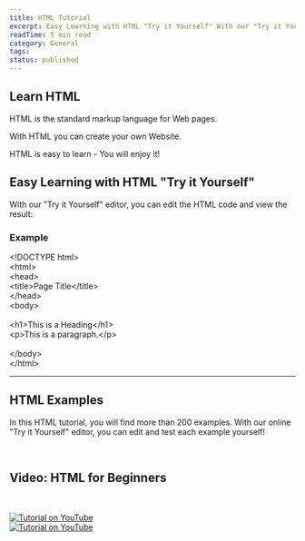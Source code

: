 ```yaml
---
title: HTML Tutorial
excerpt: Easy Learning with HTML "Try it Yourself" With our "Try it Yourself" editor, you can edit the HTML code and view the result:
readTime: 5 min read
category: General
tags: 
status: published
---
```


<h2>Learn HTML</h2>
<p>HTML is the standard markup language for Web pages.</p>
<p>With HTML you can create your own Website.</p>
<p>HTML is easy to learn - You will enjoy it!</p>
<h2>Easy Learning with HTML "Try it Yourself"</h2>
<p>With our "Try it Yourself" editor, you can edit the HTML code and view the result:</p>
<div class="w3-example">
<h3>Example</h3>
<div class="w3-code notranslate htmlHigh"><span class="doctypecolor">&lt;!DOCTYPE html&gt;</span><br><span class="tagnamecolor"><span class="tagcolor">&lt;</span>html<span class="tagcolor">&gt;</span></span><br><span class="tagnamecolor"><span class="tagcolor">&lt;</span>head<span class="tagcolor">&gt;</span></span><br><span class="tagnamecolor"><span class="tagcolor">&lt;</span>title<span class="tagcolor">&gt;</span></span>Page Title<span class="tagnamecolor"><span class="tagcolor">&lt;</span>/title<span class="tagcolor">&gt;</span></span><br><span class="tagnamecolor"><span class="tagcolor">&lt;</span>/head<span class="tagcolor">&gt;</span></span><br><span class="tagnamecolor"><span class="tagcolor">&lt;</span>body<span class="tagcolor">&gt;</span></span><br><br><span class="tagnamecolor"><span class="tagcolor">&lt;</span>h1<span class="tagcolor">&gt;</span></span>This is a Heading<span class="tagnamecolor"><span class="tagcolor">&lt;</span>/h1<span class="tagcolor">&gt;</span></span><br><span class="tagnamecolor"><span class="tagcolor">&lt;</span>p<span class="tagcolor">&gt;</span></span>This is a paragraph.<span class="tagnamecolor"><span class="tagcolor">&lt;</span>/p<span class="tagcolor">&gt;</span></span><br><br><span class="tagnamecolor"><span class="tagcolor">&lt;</span>/body<span class="tagcolor">&gt;</span></span><br><span class="tagnamecolor"><span class="tagcolor">&lt;</span>/html<span class="tagcolor">&gt;</span></span></div>
</div>
<hr>
<h2>HTML Examples</h2>
<p>In this HTML tutorial, you will find more than 200 examples. With our online "Try it Yourself" editor, you can edit and test each example yourself!</p>
<p>&nbsp;</p>
<h2>Video: HTML for Beginners</h2>
<p>&nbsp;</p>
<div id="yt_container">
<div><a class="ga-featured ga-youtube" href="https://youtu.be/BzYMFd-lQL4" target="blank_"><picture><source srcset="images/yt_logo_rgb_dark.webp" type="image/webp"><img src="https://www.w3schools.com/html/images/yt_logo_rgb_dark.png" alt="Tutorial on YouTube" loading="lazy"></picture></a></div>
<a class="ga-featured ga-youtube" href="https://youtu.be/BzYMFd-lQL4" target="blank_"><picture id="yt_div"><source srcset="images/html_full_html_beginners.webp" type="image/webp"><img src="https://www.w3schools.com/html/images/html_full_html_beginners.png" alt="Tutorial on YouTube" loading="lazy"></picture></a></div>
<p>&nbsp;</p>
